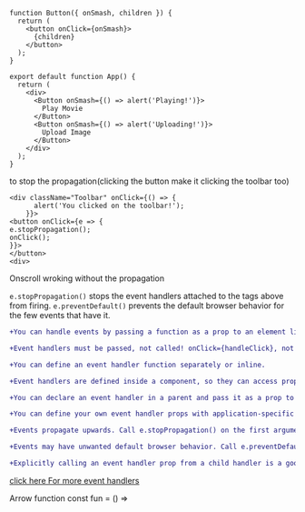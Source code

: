 ```JS
function Button({ onSmash, children }) {
  return (
    <button onClick={onSmash}>
      {children}
    </button>
  );
}

export default function App() {
  return (
    <div>
      <Button onSmash={() => alert('Playing!')}>
        Play Movie
      </Button>
      <Button onSmash={() => alert('Uploading!')}>
        Upload Image
      </Button>
    </div>
  );
}
```

to stop the propagation(clicking the button make it clicking the toolbar too)

```JSX
<div className="Toolbar" onClick={() => {
      alert('You clicked on the toolbar!');
    }}>
<button onClick={e => {
e.stopPropagation();
onClick();
}}>
</button>
<div>
```
Onscroll wroking without the propagation


`e.stopPropagation()` stops the event handlers attached to the tags above from firing.
`e.preventDefault()` prevents the default browser behavior for the few events that have it.

```diff
+You can handle events by passing a function as a prop to an element like <button>.

+Event handlers must be passed, not called! onClick={handleClick}, not onClick={handleClick()}.

+You can define an event handler function separately or inline.

+Event handlers are defined inside a component, so they can access props.

+You can declare an event handler in a parent and pass it as a prop to a child.

+You can define your own event handler props with application-specific names.

+Events propagate upwards. Call e.stopPropagation() on the first argument to prevent that.

+Events may have unwanted default browser behavior. Call e.preventDefault() to prevent that.

+Explicitly calling an event handler prop from a child handler is a good alternative to propagation.
```

[click here For more event handlers](https://react.dev/reference/react-dom/components/common#common-props)

Arrow function  const fun = () =>